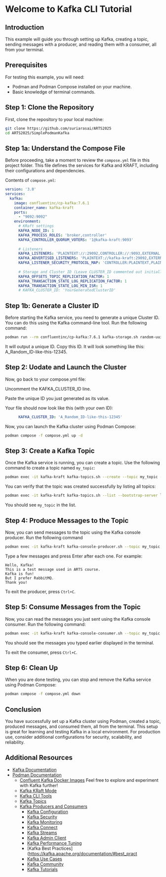 # Welcome to Kafka CLI Tutorial
## Introduction
This example will guide you through setting up Kafka, creating a topic, sending messages with a producer, and reading them with a consumer, all from your terminal.
## Prerequisites
For testing this example, you will need:
- Podman and Podman Compose installed on your machine.
- Basic knowledge of terminal commands.
## Step 1: Clone the Repository
First, clone the repository to your local machine:

```bash
git clone https://github.com/suriarasai/ARTS2025
cd ARTS2025/SimplePodmanKafka
```

## Step 1a: Understand the Compose File
Before proceeding, take a moment to review the `compose.yml` file in this project folder. This file defines the services for Kafka and KRAFT, including their configurations and dependencies.

Contents of `compose.yml`:
```yaml
version: '3.8'
services:
  kafka:
    image: confluentinc/cp-kafka:7.6.1
    container_name: kafka-kraft
    ports:
      - "9092:9092"
    environment:
      # KRaft settings
      KAFKA_NODE_ID: 1
      KAFKA_PROCESS_ROLES: 'broker,controller'
      KAFKA_CONTROLLER_QUORUM_VOTERS: '1@kafka-kraft:9093'
      
      # Listeners
      KAFKA_LISTENERS: 'PLAINTEXT://:29092,CONTROLLER://:9093,EXTERNAL://:9092'
      KAFKA_ADVERTISED_LISTENERS: 'PLAINTEXT://kafka-kraft:29092,EXTERNAL://localhost:9092'
      KAFKA_LISTENER_SECURITY_PROTOCOL_MAP: 'CONTROLLER:PLAINTEXT,PLAINTEXT:PLAINTEXT,EXTERNAL:PLAINTEXT'
      
      # Storage and Cluster ID (Leave CLUSTER_ID commented out initially)
      KAFKA_OFFSETS_TOPIC_REPLICATION_FACTOR: 1
      KAFKA_TRANSACTION_STATE_LOG_REPLICATION_FACTOR: 1
      KAFKA_TRANSACTION_STATE_LOG_MIN_ISR: 1
      # KAFKA_CLUSTER_ID: 'YourGeneratedClusterID'
 ```     
      
## Step 1b: Generate a Cluster ID
Before starting the Kafka service, you need to generate a unique Cluster ID. You can do this
using the Kafka command-line tool. Run the following command:

```bash
podman run --rm confluentinc/cp-kafka:7.6.1 kafka-storage.sh random-uuid
``` 
It will output a unique ID. Copy this ID. It will look something like this: A_Random_ID-like-this-12345.

## Step 2: Uodate and Launch the Cluster
Now, go back to your compose.yml file:

Uncomment the KAFKA_CLUSTER_ID line.

Paste the unique ID you just generated as its value.

Your file should now look like this (with your own ID):

```yaml
      KAFKA_CLUSTER_ID: 'A_Random_ID-like-this-12345'
```
Now, you can launch the Kafka cluster using Podman Compose:

```bash
podman compose -f compose.yml up -d
```

## Step 3: Create a Kafka Topic
Once the Kafka service is running, you can create a topic. Use the following command to create a topic named `my_topic`:    

```bash
podman exec -it kafka-kraft kafka-topics.sh --create --topic my_topic --bootstrap-server localhost:9092 --partitions 1 --replication-factor 1
```
You can verify that the topic was created successfully by listing all topics:

```bash
podman exec -it kafka-kraft kafka-topics.sh --list --bootstrap-server localhost:9092
``` 
You should see `my_topic` in the list.

## Step 4: Produce Messages to the Topic
Now, you can send messages to the topic using the Kafka console producer. Run the following command
```bash
podman exec -it kafka-kraft kafka-console-producer.sh --topic my_topic --bootstrap-server localhost:9092
```
Type a few messages and press Enter after each one. For example:
```
Hello, Kafka!
This is a test message used in ARTS course.
Kafka is fun!
But I prefer RabbitMQ.
Thank you!
```
To exit the producer, press `Ctrl+C`.
## Step 5: Consume Messages from the Topic
Now, you can read the messages you just sent using the Kafka console consumer. Run the following command:
```bash
podman exec -it kafka-kraft kafka-console-consumer.sh --topic my_topic --bootstrap-server localhost:9092 --from-beginning
```
You should see the messages you typed earlier displayed in the terminal.    

To exit the consumer, press `Ctrl+C`.
## Step 6: Clean Up
When you are done testing, you can stop and remove the Kafka service using Podman Compose:
```bash
podman compose -f compose.yml down
```
## Conclusion
You have successfully set up a Kafka cluster using Podman, created a topic, produced messages,
and consumed them, all from the terminal. This setup is great for learning and testing Kafka in a local environment. For production use, consider additional configurations for security, scalability, and reliability.
## Additional Resources
- [Kafka Documentation](https://kafka.apache.org/documentation/)
- [Podman Documentation](https://podman.io/getting-started/)
  - [Confluent Kafka Docker Images](https://hub.docker.com/r/confluentinc/cp-kafka)
  Feel free to explore and experiment with Kafka further!
  - [Kafka KRaft Mode](https://www.confluent.io/blog/kraft-the-new-kafka-native-replication-and-transaction-log/)
  - [Kafka CLI Tools](https://kafka.apache.org/documentation/#basic_ops_cli)
  - [Kafka Topics](https://kafka.apache.org/documentation/#topicconfigs)
  - [Kafka Producers and Consumers](https://kafka.apache.org/documentation/#producerapi)
    - [Kafka Configuration](https://kafka.apache.org/documentation/#configuration)  
    - [Kafka Security](https://kafka.apache.org/documentation/#security)
    - [Kafka Monitoring](https://kafka.apache.org/documentation/#monitoring)
    - [Kafka Connect](https://kafka.apache.org/documentation/#connect)
    - [Kafka Streams](https://kafka.apache.org/documentation/#streams)
    - [Kafka Admin Client](https://kafka.apache.org/documentation/#adminclient)
    - [Kafka Performance Tuning](https://kafka.apache.org/documentation/#performance)
    - [Kafka Best Practices](https://kafka.apache.org/documentation/#best_pract
    - [Kafka Use Cases](https://kafka.apache.org/documentation/#use_cases)
    - [Kafka Community](https://kafka.apache.org/community)
    - [Kafka Tutorials](https://kafka.apache.org/quickstart)
